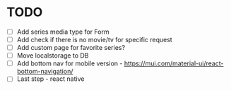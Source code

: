 # TODO

* [ ]  Add series media type for Form
* [ ]  Add check if there is no movie/tv for specific request
* [ ]  Add custom page for favorite series?
* [ ]  Move localstorage to DB
* [ ]  Add bottom nav for mobile version - https://mui.com/material-ui/react-bottom-navigation/
* [ ]  Last step - react native

